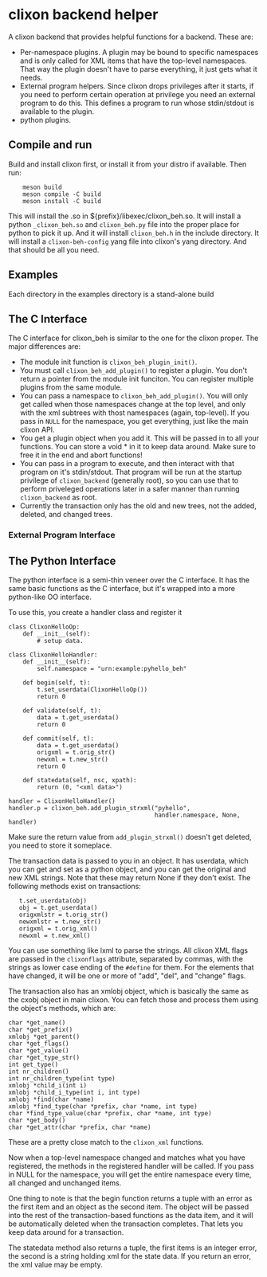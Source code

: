 # clixon backend helper

A clixon backend that provides helpful functions for a backend.  These are:
* Per-namespace plugins.  A plugin may be bound to specific namespaces
  and is only called for XML items that have the top-level namespaces.
  That way the plugin doesn't have to parse everything, it just gets what
  it needs.
* External program helpers.  Since clixon drops privileges after it starts,
  if you need to perform certain operation at privilege you need an external
  program to do this.  This defines a program to run whose stdin/stdout
  is available to the plugin.
* python plugins.

## Compile and run

Build and install clixon first, or install it from your distro if
available.  Then run:
```
    meson build
    meson compile -C build
    meson install -C build
```

This will install the .so in ${prefix}/libexec/clixon_beh.so.  It will
install a python `_clixon_beh.so` and `clixon_beh.py` file into the proper
place for python to pick it up.  And it will install `clixon_beh.h` in
the include directory.  It will install a `clixon-beh-config` yang file
into clixon's yang directory.  And that should be all you need.

## Examples

Each directory in the examples directory is a stand-alone build

## The C Interface

The C interface for clixon_beh is similar to the one for the clixon
proper.  The major differences are:
* The module init function is `clixon_beh_plugin_init()`.
* You must call `clixon_beh_add_plugin()` to register a plugin.  You don't
  return a pointer from the module init funciton.  You can register
  multiple plugins from the same module.
* You can pass a namespace to `clixon_beh_add_plugin()`.  You will only
  get called when those namespaces change at the top level, and only
  with the xml subtrees with thost namespaces (again, top-level).
  If you pass in `NULL` for the namespace, you get everything, just like
  the main clixon API.
* You get a plugin object when you add it.  This will be passed in to
  all your functions.  You can store a void * in it to keep data around.
  Make sure to free it in the end and abort functions!
* You can pass in a program to execute, and then interact with that
  program on it's stdin/stdout.  That program will be run at the startup
  privilege of `clixon_backend` (generally root), so you can use that to
  perform priveleged operations later in a safer manner than running
  `clixon_backend` as root.
* Currently the transaction only has the old and new trees, not the
  added, deleted, and changed trees.

### External Program Interface

## The Python Interface

The python interface is a semi-thin veneer over the C interface.  It
has the same basic functions as the C interface, but it's wrapped into
a more python-like OO interface.

To use this, you create a handler class and register it
```
class ClixonHelloOp:
    def __init__(self):
	    # setup data.

class ClixonHelloHandler:
    def __init__(self):
        self.namespace = "urn:example:pyhello_beh"

    def begin(self, t):
        t.set_userdata(ClixonHelloOp())
        return 0

    def validate(self, t):
	    data = t.get_userdata()
        return 0

    def commit(self, t):
	    data = t.get_userdata()
        origxml = t.orig_str()
        newxml = t.new_str()
        return 0

    def statedata(self, nsc, xpath):
        return (0, "<xml data>")

handler = ClixonHelloHandler()
handler.p = clixon_beh.add_plugin_strxml("pyhello",
                                         handler.namespace, None, handler)
```
Make sure the return value from `add_plugin_strxml()` doesn't get
deleted, you need to store it someplace.

The transaction data is passed to you in an object.  It has userdata,
which you can get and set as a python object, and you can get the
original and new XML strings.  Note that these may return None if they
don't exist.  The following methods exist on transactions:
```
   t.set_userdata(obj)
   obj = t.get_userdata()
   origxmlstr = t.orig_str()
   newxmlstr = t.new_str()
   origxml = t.orig_xml()
   newxml = t.new_xml()
```

You can use something like lxml to parse the strings.  All clixon XML
flags are passed in the `clixonflags` attribute, separated by commas,
with the strings as lower case ending of the `#define` for them.  For
the elements that have changed, it will be one or more of "add",
"del", and "change" flags.

The transaction also has an xmlobj object, which is basically the same
as the cxobj object in main clixon.  You can fetch those and process
them using the object's methods, which are:
```
char *get_name()
char *get_prefix()
xmlobj *get_parent()
char *get_flags()
char *get_value()
char *get_type_str()
int get_type()
int nr_children()
int nr_children_type(int type)
xmlobj *child_i(int i)
xmlobj *child_i_type(int i, int type)
xmlobj *find(char *name)
xmlobj *find_type(char *prefix, char *name, int type)
char *find_type_value(char *prefix, char *name, int type)
char *get_body()
char *get_attr(char *prefix, char *name)
```
These are a pretty close match to the `clixon_xml` functions.

Now when a top-level namespace changed and matches what you have
registered, the methods in the registered handler will be called.  If
you pass in NULL for the namespace, you will get the entire namespace
every time, all changed and unchanged items.

One thing to note is that the begin function returns a tuple with an
error as the first item and an object as the second item.  The object
will be passed into the rest of the transaction-based functions as the
data item, and it will be automatically deleted when the transaction
completes.  That lets you keep data around for a transaction.

The statedata method also returns a tuple, the first items is an
integer error, the second is a string holding xml for the state data.
If you return an error, the xml value may be empty.
